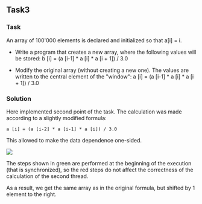## Task3
### Task
An array of 100'000 elements is declared and initialized so that a[i] = i.

- Write a program that creates a new array, where the following values will be stored: b [i] = (a [i-1] * a [i] * a [i + 1]) / 3.0

* Modify the original array (without creating a new one). The values are written to the central element of the "window": a [i] = (a [i-1] * a [i] * a [i + 1]) / 3.0

### Solution
Here implemented second point of the task. The calculation was made according to a slightly modified formula:
```
a [i] = (a [i-2] * a [i-1] * a [i]) / 3.0
```
This allowed to make the data dependence one-sided.

![](https://github.com/ilkoch008/OpenMP_tasks/blob/master/task3/steps.png?raw=true)

The steps shown in green are performed at the beginning of the execution (that is synchronized), 
so the red steps do not affect the correctness of the calculation of the second thread.

As a result, we get the same array as in the original formula, but shifted by 1 element to the right.
